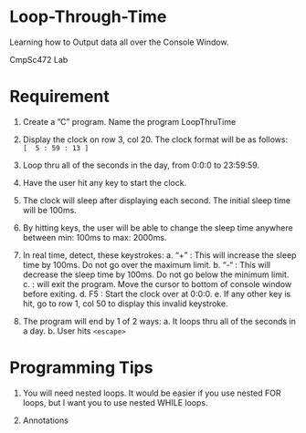# Loop-Through-Time
Learning how to Output data all over the Console Window.


CmpSc472 Lab

# Requirement
1. Create a  ”C” program.  Name the program LoopThruTime

2. Display the clock on row 3, col 20.  The clock format will be as follows:  
``` [  5 : 59 : 13 ] ```

3. Loop thru all of the seconds in the day, from 0:0:0 to 23:59:59.

4. Have the user hit any key to start the clock.

5. The clock will sleep after displaying each second.  The initial sleep time will be 100ms.

6. By hitting keys, the user will be able to change the sleep time anywhere between min: 
100ms  to max: 2000ms.

7. In real time, detect, these keystrokes:
    a. “+” : This will increase the sleep time by 100ms.  Do not go over the maximum 
limit.
    b. “-“ : This will decrease the sleep time by 100ms. Do not go below the minimum 
limit.
    c. <esc> : will exit the program. Move the cursor to bottom of console window 
before exiting.
    d. F5  : Start the clock over at 0:0:0.
    e. If any other key is hit, go to row 1, col 50 to display this     invalid keystroke.

8. The program will end by 1 of 2 ways:
    a. It loops thru all of the seconds in a day.
    b. User hits ```<escape>```
# Programming Tips
1. You will need nested loops.  It would be easier if you use nested FOR loops, but I want 
you to use nested WHILE loops.

2. Annotations

